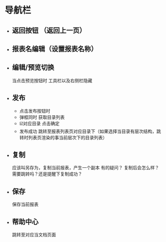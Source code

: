 # 导航栏


+ ## 返回按钮 （返回上一页）

+ ## 报表名编辑（设置报表名称）



+ ## 编辑/预览切换
     当点击预览按钮时  工具栏以及右侧栏隐藏
+ ## 发布
    * 点击发布按钮时
    * 弹框同时 获取目录列表
    * ☑️对应目录 点击确定
    * 发布成功 跳转至报表列表页对应目录下（如果选择当目录有层次结构，跳转时列表页渲染的事当前层次下的目录列表）
+ ## 复制
     应该叫另存为，复制当前报表，产生一个副本
     有的疑问？ 复制后会怎么样？需要跳转吗？还是提醒下复制成功？
+ ## 保存
     保存当前报表
+ ## 帮助中心
     跳转至对应当文档页面

    

	

